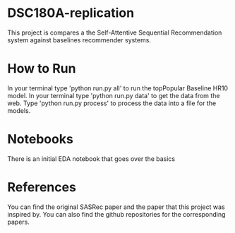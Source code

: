 # DSC180A-replication
This project is compares a the Self-Attentive Sequential Recommendation system against baselines recommender systems.

# How to Run
In your terminal type 'python run.py all' to run the topPopular Baseline HR10 model.
In your terminal type 'python run.py data' to get the data from the web.
Type 'python run.py process' to process the data into a file for the models.

# Notebooks
There is an initial EDA notebook that goes over the basics 

# References
You can find the original SASRec paper and the paper that this project was inspired by. You can also find the github repositories for the corresponding papers.
